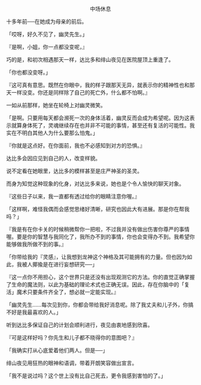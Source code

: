 <p align="center">中场休息</p>

十多年前──在她成为母亲的前后。

「哎呀，好久不见了，幽灵先生。」

『是啊，小姐，你一点都没变呢，』

巧的是，和初次相遇那天一样，达比多和绯山夜见在医院屋顶上重逢了。

「你也都没变呀。」

『这可真有意思。既然在你眼中，我的样子跟那天无异，就表示你的精神性也和那天一样没变。你还是同样除了自己的死亡外，什么都不怕啊。』

一如从前那样，她坐在轮椅上对幽灵微笑。

「是啊。只要用每天都会濒死一次的身体活着，幽灵反而会成为希望呢。因为这表示就算身体死了，灵魂继续存在也并非不可能的事情，甚至还有复活的可能性。我实在不明白其他人为什么要那么怕鬼。」

『你就是这点好。在你面前，我也不必感知到对方的恐惧。』

达比多会因应见到自己的人，改变样貌。

说不定看在她眼里，达比多的模样甚至是庄严神圣的圣灵。

而身为知觉这种现象的化身，对达比多来说，她也是个令人愉快的聊天对象。

『这些日子以来，我一直都有透过给你的眼睛注意你喔。』

「这样啊，难怪我偶而会感觉思绪好清晰，研究也因此大有进展。那是你在帮我吗？」

『我是有在你卡关的时候稍微帮你一把啦，不过我并没有做出伤害你尊严的事情喔。要是你的智慧与我同化了，我所办不到的事情，你也会变得办不到。我希望你能够做我所做不到的事。』

「你带给我的『灵感』，让我想到龙神这个神格及其可能拥有的力量。但也因为如此，我被人揶揄是在进行妄想研究──」

『这一点你不用担心，这个世界只是还没有出现观测它的方法。你的直觉正确掌握了生命的魔法则，以此为基础的理论术式也正确无误。因此，存在你脑中的「复活」魔术只要条件齐全了，想必就一定能实现。』

「幽灵先生……每次见到你，你都会带给我好消息呢。除了我丈夫和儿子外，你搞不好是我最喜欢的人。」

听到达比多保证自己的计划会顺利进行，夜见由衷地感到欣喜。

『可是这样好吗？你先生和儿子都不晓得你的意图吧？』

「我确实打从心底爱着他们两人。但是──」

绯山夜见用狂热的眼神和语调，带着开朗笑容做出宣言。

「我不是说过吗？这个世上没有比自己死去，更令我感到害怕的了。」

